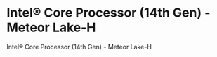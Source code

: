 # Intel® Core Processor (14th Gen) - Meteor Lake-H

Intel® Core Processor (14th Gen) - Meteor Lake-H
